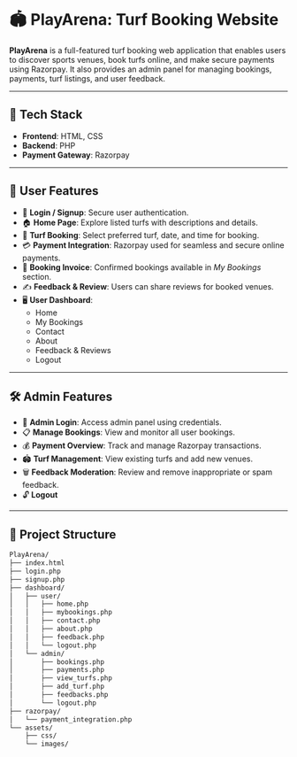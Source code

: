 # 🏟️ PlayArena: Turf Booking Website

**PlayArena** is a full-featured turf booking web application that enables users to discover sports venues, book turfs online, and make secure payments using Razorpay. It also provides an admin panel for managing bookings, payments, turf listings, and user feedback.

---

## 🧰 Tech Stack

- **Frontend**: HTML, CSS  
- **Backend**: PHP  
- **Payment Gateway**: Razorpay

---

## 👤 User Features

- 🔐 **Login / Signup**: Secure user authentication.
- 🏠 **Home Page**: Explore listed turfs with descriptions and details.
- 📅 **Turf Booking**: Select preferred turf, date, and time for booking.
- 💳 **Payment Integration**: Razorpay used for seamless and secure online payments.
- 🧾 **Booking Invoice**: Confirmed bookings available in *My Bookings* section.
- ✍️ **Feedback & Review**: Users can share reviews for booked venues.
- 🖥️ **User Dashboard**:
  - Home  
  - My Bookings  
  - Contact  
  - About  
  - Feedback & Reviews  
  - Logout

---

## 🛠️ Admin Features

- 🔐 **Admin Login**: Access admin panel using credentials.
- 📋 **Manage Bookings**: View and monitor all user bookings.
- 💰 **Payment Overview**: Track and manage Razorpay transactions.
- 🏟️ **Turf Management**: View existing turfs and add new venues.
- 🗑️ **Feedback Moderation**: Review and remove inappropriate or spam feedback.
- 🔓 **Logout**

---

## 📁 Project Structure

```bash
PlayArena/
├── index.html
├── login.php
├── signup.php
├── dashboard/
│   ├── user/
│   │   ├── home.php
│   │   ├── mybookings.php
│   │   ├── contact.php
│   │   ├── about.php
│   │   ├── feedback.php
│   │   └── logout.php
│   └── admin/
│       ├── bookings.php
│       ├── payments.php
│       ├── view_turfs.php
│       ├── add_turf.php
│       ├── feedbacks.php
│       └── logout.php
├── razorpay/
│   └── payment_integration.php
└── assets/
    ├── css/
    └── images/
